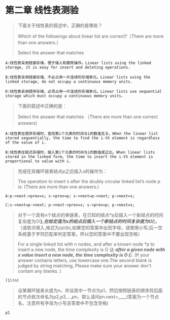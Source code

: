 # 第二章 线性表测验

> 下面关于线性表的叙述中，正确的是哪些？
>
> Which of the followings about linear list are correct?（There are more than one answers.）
>
> 
>
> Select the answer that matches

```
A:线性表采用链接存储，便于插入和删除操作。Linear lists using the linked storage, it is easy for insert and deleting operations.

B:线性表采用链接存储，不必占用一片连续的存储单元。Linear lists using the linked storage, do not occupy a continuous memory units.

D:线性表采用顺序存储，必须占用一片连续的存储单元。Linear lists use sequential storage which must occupy a continuous memory units.
```

> 下面的叙述中正确的是：
>
> Select the answer that matches （There are more than one correct answers）

```
A:线性表在顺序存储时，查找第i个元素的时间与i的数值无关。When the linear list stored sequentially, the time to find the i-th element is regardless of the value of i.

B:线性表在链式存储时，插入第i个元素的时间与i的数值成正比。When linear lists stored in the linked form, the time to insert the i-th element is proportional to value with i.
```

> 完成在双循环链表结点p之后插入s的操作为：
>
> The operation to insert s after the doubly circular linked list’s node p is: (There are more than one answers.)

```
A:p->next->prev=s; s->prev=p; s->next=p->next; p->next=s; 

C:s->next=p->next; p->next->prev=s; s->prev=p; p->next=s;
```

> 对于一个具有n个结点的单链表，在已知的结点*p后插入一个新结点的时间复杂度为O(___),在给定值为x的结点后插入一个新结点的时间复杂度为O(___)。（请依次填入,格式为(a)(b),如果您的答案中出现字母，请使用小写;后一空系统基于字符匹配来判定答案，所以您的答案中不要出现空格）
>
> For a single linked list with n nodes, and after a known node *p to insert a new node, the time complexity is O (___); after a given node with x value insert a new node, the time complexity is O (___). (If your answer contains letters, use lowercase one.The second blank is judged by string matching, Please make sure your answer don't contain any blanks. )

`(1)(n)`

> 设某循环链表长度为n，并设其中一节点为p1，然后按照链表的顺序将后面的节点依次命名为p2,p3,...,pn，那么请问pn.next=____(答案为一个节点名，注意所有字母为小写且答案中不包含空格)

`p1`